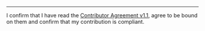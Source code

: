 

______________________________________
I confirm that I have read the [Contributor Agreement v1.1](https://github.com/tegonal/gget/blob/v0.18.1/.github/Contributor%20Agreement.txt), agree to be bound on them and confirm that my contribution is compliant.
